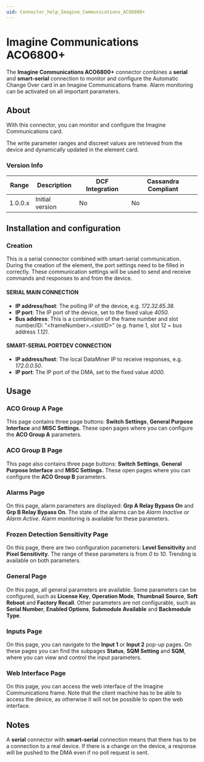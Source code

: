 ```yaml
---
uid: Connector_help_Imagine_Communications_ACO6800+
---
```


# Imagine Communications ACO6800+

The **Imagine Communications ACO6800+** connector combines a **serial** and **smart-serial** connection to monitor and configure the Automatic Change Over card in an Imagine Communications frame. Alarm monitoring can be activated on all important parameters.

## About

With this connector, you can monitor and configure the Imagine Communications card.

The write parameter ranges and discreet values are retrieved from the device and dynamically updated in the element card.

### Version Info

| Range | Description | DCF Integration | Cassandra Compliant |
|------------------|-----------------|---------------------|-------------------------|
| 1.0.0.x          | Initial version | No                  | No                      |

## Installation and configuration

### Creation

This is a serial connector combined with smart-serial communication. During the creation of the element, the port settings need to be filled in correctly. These communication settings will be used to send and receive commands and responses to and from the device.

#### SERIAL MAIN CONNECTION

- **IP address/host**: The polling IP of the device, e.g. *172.32.65.38.*
- **IP port**: The IP port of the device, set to the fixed value *4050.*
- **Bus address**: This is a combination of the frame number and slot number/ID: "\<frameNumber\>**.**\<slotID\>" (e.g. frame 1, slot 12 = bus address *1.12).*

#### SMART-SERIAL PORTDEV CONNECTION

- **IP address/host**: The local DataMiner IP to receive responses, e.g. *172.0.0.50*.
- **IP port**: The IP port of the DMA, set to the fixed value *4000.*

## Usage

### ACO Group A Page

This page contains three page buttons: **Switch Settings**, **General Purpose Interface** and **MISC Settings.** These open pages where you can configure the **ACO Group A** parameters.

### ACO Group B Page

This page also contains three page buttons: **Switch Settings**, **General Purpose Interface** and **MISC Settings.** These open pages where you can configure the **ACO Group B** parameters.

### Alarms Page

On this page, alarm parameters are displayed: **Grp A Relay Bypass On** and **Grp B Relay Bypass On**. The state of the alarms can be *Alarm Inactive* or *Alarm Active*. Alarm monitoring is available for these parameters.

### Frozen Detection Sensitivity Page

On this page, there are two configuration parameters: **Level Sensitivity** and **Pixel Sensitivity**. The range of these parameters is from *0 to 10*. Trending is available on both parameters.

### General Page

On this page, all general parameters are available. Some parameters can be configured, such as **License Key**, **Operation Mode**, **Thumbnail Source**, **Soft Reboot** and **Factory Recall**. Other parameters are not configurable, such as **Serial Number**, **Enabled Options**, **Submodule Available** and **Backmodule Type**.

### Inputs Page

On this page, you can navigate to the **Input 1** or **Input 2** pop-up pages. On these pages you can find the subpages **Status**, **SQM Setting** and **SQM**, where you can view and control the input parameters.

### Web Interface Page

On this page, you can access the web interface of the Imagine Communications frame. Note that the client machine has to be able to access the device, as otherwise it will not be possible to open the web interface.

## Notes

A **serial** connector with **smart-serial** connection means that there has to be a connection to a real device.
If there is a change on the device, a response will be pushed to the DMA even if no poll request is sent.
